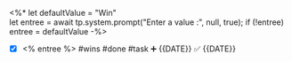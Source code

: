  <%*
let defaultValue = "Win"  
let entree = await tp.system.prompt("Enter a value :", null, true);
if (!entree) entree = defaultValue
-%>
- [x] <% entree %>  #wins #done   #task ➕ {{DATE}} ✅ {{DATE}}